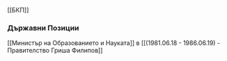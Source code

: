 [[БКП]]

### Държавни Позиции
[[Министър на Образованието и Науката]] в [[(1981.06.18 - 1986.06.19) - Правителство Гриша Филипов]]